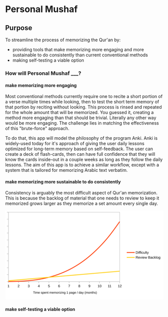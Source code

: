 # Personal Mushaf

## Purpose
To streamline the process of memorizing the Qur'an by:
* providing tools that make memorizing more engaging and more sustainable to do consistently than current conventional methods
* making self-testing a viable option

### How will Personal Mushaf ___?

#### make memorizing more engaging

Most conventional methods currently require one to recite a short portion of a verse multiple times while looking, then to test the short term memory of that portion by reciting without looking. This process is rinsed and repeated for the whole amount that will be memorized. You guessed it, creating a method more engaging than that should be trivial. Literally any other way would be more engaging. The challenge lies in matching the effectiveness of this "brute-force" approach. 

To do that, this app will model the philosophy of the program Anki. Anki is widely-used today for it's approach of giving the user daily lessons optimized for long-term memory based on self-feedback. The user can create a deck of flash-cards, then can have full confidence that they will know the cards inside-out in a couple weeks as long as they follow the daily lessons. The aim of this app is to achieve a similar workflow, except with a system that is tailored for memorizing Arabic text verbatim. 

#### make memorizing more sustainable to do consistently

Consistency is arguably the most difficult aspect of Qur'an memorization. This is because the backlog of material that one needs to review to keep it memorized grows larger as they memorize a set amount every single day.

<img src="/personalmushafreadmegraph.svg"
     style="float: center: 15px;" />

#### make self-testing a viable option
